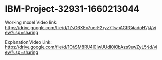 # IBM-Project-32931-1660213044


Working model Video link: https://drive.google.com/file/d/1ZvG6XEo7uerF2xyz7TwpAGRGdadoHVjJ/view?usp=sharing

Explanation Video Link: https://drive.google.com/file/d/1OhSM8RU4l0IwUUdI0iObAzs9uwZyL5Nd/view?usp=sharing
